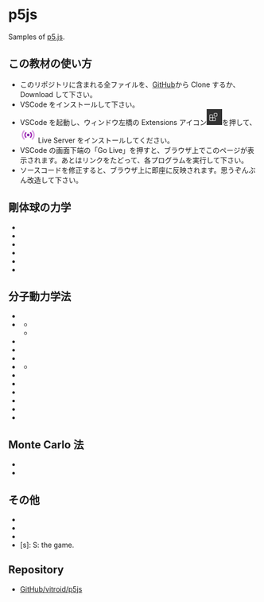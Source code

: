 # p5js

Samples of [p5.js](https://p5js.org).

## この教材の使い方

- このリポジトリに含まれる全ファイルを、[GitHub](https://github.com/vitroid/p5js)から Clone するか、Download して下さい。
- VSCode をインストールして下さい。
- VSCode を起動し、ウィンドウ左橋の Extensions アイコン![Extensions icon](https://github.com/vitroid/p5js/raw/main/icons/extension.tn.png?raw=true)を押して、![LiveServer icon](https://github.com/vitroid/p5js/raw/main/icons/liveserver.tn.png?raw=true) Live Server をインストールしてください。
- VSCode の画面下端の「Go Live」を押すと、ブラウザ上でこのページが表示されます。あとはリンクをたどって、各プログラムを実行して下さい。
- ソースコードを修正すると、ブラウザ上に即座に反映されます。思うぞんぶん改造して下さい。

## 剛体球の力学

- [blockbuster]: 壁に衝突する剛体円盤
- [airhockey]: 壁とパドルに衝突する剛体円盤
- [billiard]: 自由衝突する2つの剛体円盤
- [polylliard]: 自由衝突する多数の剛体円盤
- [realistic-billiard]: もうすこし本格的なビリヤード
- [hardspheres]: 自由衝突する多数の剛体球

## 分子動力学法

- [follow-mouse]: マウスカーソルに固定された質点の運動
- [yoyo]: マウスカーソルにバネでつながれた質点の運動
    - [yoyo-friction]: マウスカーソルにバネでつながれた質点の運動 "摩擦あり"
    - [yoyo-string]: マウスカーソルにひもでつながれた質点の運動 "摩擦なし"
- [yoyos]: マウスカーソルにバネでつながれた2つの質点の運動 "エネルギーを表示"
- [yoyo-chain]: 質点の数珠つなぎ
- [gravity]: バネ相互作用の代わりに重力でひっぱられるヨーヨー
- [gravity-box]: 飛び去らないように箱を追加
    - [antigravity]: 反重力ヨーヨー
- [gravity-3body]: 三体運動 "エネルギーを表示"
- [atomic]: 分子間力
- [atomic-pbc]: 周期境界条件 "エネルギーを表示"
- [atoms]: 多分子のシミュレーション
- [atoms-3d]: 三次元多分子のシミュレーション
- [atoms-md]: Lennard-Jones分子の分子動力学シミュレーション

## Monte Carlo 法

- [pi]: モンテカルロ法による円周率の推定
- [montecarlo]: モンテカルロ法によるLennard-Jones分子のシミュレーション

## その他

- [energy-levels]: ボルツマン分布
- [harddisk]: 剛体円盤のシミュレーション(物理化学III用)
- [osmosis]: 浸透圧
- [s]: S: the game.

## Repository

- [GitHub/vitroid/p5js](https://github.com/vitroid/p5js)
